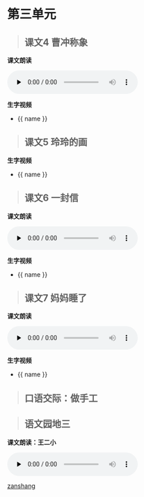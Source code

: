 # 第三单元

> ## 课文4 曹冲称象

<Ebook grade="xxyw2a" :pages="28" :paged="30" ></Ebook> 

**课文朗读**

<audio class="myaudio" controls="" preload="none"><source src="//cnvod.cnr.cn/audio2017/ondemand/media/1100/201805/5AF5480F-E254-41EA-9B42-2A7C0A141C1A_2018-05-1115_39_21_0.m4a"></audio>

**生字视频**

<div class="shengzi">
    <ul><li v-for="(value, name,index) in kw2a4" v-on:click="clickvideo" :data-videosrc="value" :key="index">{{ name }}</li></ul>
</div>

> ## 课文5 玲玲的画

<Ebook grade="xxyw2a" :pages="31" :paged="32" ></Ebook> 

**生字视频**

<div class="shengzi">
    <ul><li v-for="(value, name,index) in kw2a5" v-on:click="clickvideo" :data-videosrc="value" :key="index">{{ name }}</li></ul>
</div>

> ## 课文6 一封信

<Ebook grade="xxyw2a" :pages="33" :paged="35" ></Ebook> 

**课文朗读**

<audio class="myaudio" controls="" preload="none"><source src="//cnvod.cnr.cn/audio2017/ondemand/media/1100/201805/5AF54810-0B38-4D83-8E3D-2A7C0A141C1A_2018-05-1115_42_07_0.m4a"></audio>

**生字视频**

<div class="shengzi">
    <ul><li v-for="(value, name,index) in kw2a6" v-on:click="clickvideo" :data-videosrc="value" :key="index">{{ name }}</li></ul>
</div>

> ## 课文7 妈妈睡了

<Ebook grade="xxyw2a" :pages="36" :paged="37" ></Ebook> 

**课文朗读**

<audio class="myaudio" controls="" preload="none"><source src="//cnvod.cnr.cn/audio2017/ondemand/media/1100/201812/5C09E480-65F8-4A28-BC6F-4EE50A141C1A_2018-12-0711_06_45_0.m4a"></audio>

**生字视频**

<div class="shengzi">
    <ul><li v-for="(value, name,index) in kw2a7" v-on:click="clickvideo" :data-videosrc="value" :key="index">{{ name }}</li></ul>
</div>


> ## 口语交际：做手工

<Ebook grade="xxyw2a" :pages="38" :paged="38" ></Ebook> 


> ## 语文园地三

<Ebook grade="xxyw2a" :pages="39" :paged="42" ></Ebook>

**课文朗读：王二小**

<audio class="myaudio" controls="" preload="none"><source src="//cnvod.cnr.cn/audio2017/ondemand/media/1100/201812/5C09E49C-BA60-4B13-A026-4EE50A141C1A_2018-12-0711_15_31_0.m4a"></audio>


[zanshang](../res/zanshang.md ':include')
